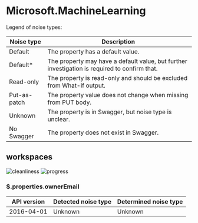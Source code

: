 # Microsoft.MachineLearning

Legend of noise types:

| Noise type   | Description                                                                                   |
| ------------ | --------------------------------------------------------------------------------------------- |
| Default      | The property has a default value.                                                             |
| Default*     | The property may have a default value, but further investigation is required to confirm that. |
| Read-only    | The property is read-only and should be excluded from What-If output.                         |
| Put-as-patch | The property value does not change when missing from PUT body.                                |
| Unknown      | The property is in Swagger, but noise type is unclear.                                        |
| No Swagger   | The property does not exist in Swagger.                                                       |

## workspaces

![cleanliness](https://img.shields.io/badge/cleanliness-90.00%25%20(9%20/%2010)-brightgreen) ![progress](https://img.shields.io/badge/progress-0.00%25%20(0%20/%201)-red)

### \$.properties.ownerEmail

| API version | Detected noise type | Determined noise type |
| ----------- | ------------------- | --------------------- |
| 2016-04-01  | Unknown             | Unknown               |
